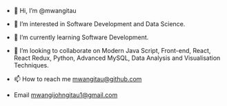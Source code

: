 - 👋 Hi, I’m @mwangitau
- 👀 I’m interested in Software Development and Data Science.
- 🌱 I’m currently learning Software Development.
- 💞️ I’m looking to collaborate on Modern Java Script, Front-end, React, React Redux, Python, Advanced MySQL, Data Analysis and Visualisation Techniques.
 
- 📫 How to reach me mwangitau@github.com
- Email mwangijohngitau1@gmail.com
<!---
mwangitau/mwangitau is a ✨ special ✨ repository because its `README.md` (this file) appears on your GitHub profile.
You can click the Preview link to take a look at your changes.
--->
